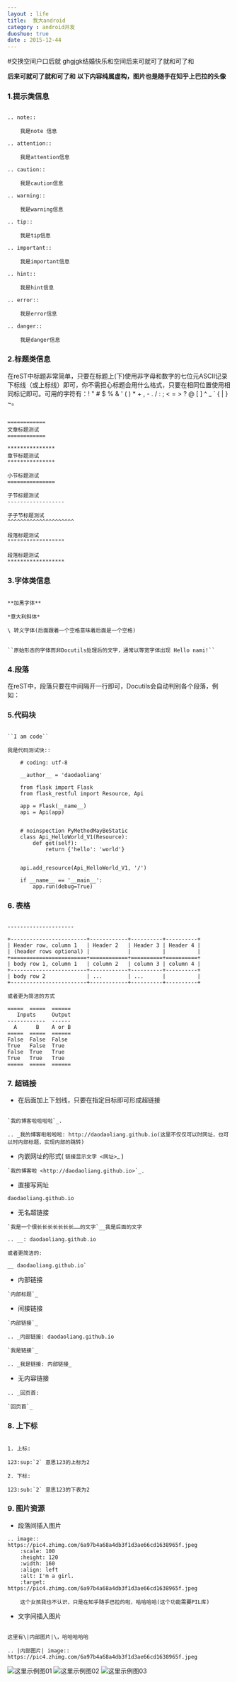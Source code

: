 ```yaml
---
layout : life
title:  我大android
category : android开发
duoshuo: true
date : 2015-12-44
---
```

#交换空间户口后就 ghgjgk结婚快乐和空间后来可就可了就和可了和

**后来可就可了就和可了和**
**以下内容纯属虚构，图片也是随手在知乎上巴拉的头像**

### 1.提示类信息

```

.. note::

    我是note 信息

.. attention::

    我是attention信息

.. caution::

    我是caution信息

.. warning::

    我是warning信息

.. tip::

    我是tip信息

.. important::

    我是important信息

.. hint::

    我是hint信息

.. error::

    我是error信息

.. danger::

    我是danger信息
```


### 2.标题类信息

在reST中标题非常简单，只要在标题上(下)使用非字母和数字的七位元ASCII记录下标线（或上标线）即可，你不需担心标题会用什么格式，只要在相同位置使用相同标记即可。可用的字符有：! " # $ % & ' ( ) * + , - . / : ; < = > ? @ [ ] ^ _ ` { | } ~。


```

============
文章标题测试
============

***************
章节标题测试
***************

小节标题测试
===============

子节标题测试
------------------

子子节标题测试
^^^^^^^^^^^^^^^^^^^^^

段落标题测试
""""""""""""""""""

段落标题测试
******************

```

### 3.字体类信息

```

**加黑字体**

*意大利斜体*

\ 转义字体(后面跟着一个空格意味着后面是一个空格)


``原始形态的字体而非Docutils处理后的文字，通常以等宽字体出现 Hello nami!``

```

### 4.段落 

在reST中，段落只要在中间隔开一行即可，Docutils会自动判别各个段落，例如：

### 5.代码块

```

``I am code``

我是代码测试快::

    # coding: utf-8

    __author__ = 'daodaoliang'

    from flask import Flask
    from flask_restful import Resource, Api

    app = Flask(__name__)
    api = Api(app)


    # noinspection PyMethodMayBeStatic
    class Api_HelloWorld_V1(Resource):
        def get(self):
            return {'hello': 'world'}


    api.add_resource(Api_HelloWorld_V1, '/')

    if __name__ == '__main__':
        app.run(debug=True)

```

### 6. 表格

```

---------------------

+------------------------+------------+----------+----------+
| Header row, column 1   | Header 2   | Header 3 | Header 4 |
| (header rows optional) |            |          |          |
+========================+============+==========+==========+
| body row 1, column 1   | column 2   | column 3 | column 4 |
+------------------------+------------+----------+----------+
| body row 2             | ...        | ...      |          |
+------------------------+------------+----------+----------+

或者更为简洁的方式

=====  =====  ======
   Inputs     Output
------------  ------
  A      B    A or B
=====  =====  ======
False  False  False
True   False  True
False  True   True
True   True   True
=====  =====  ======

```

### 7. 超链接 

+ 在后面加上下划线，只要在指定目标即可形成超链接

```

`我的博客啦啦啦啦`_.

.. _我的博客啦啦啦啦: http://daodaoliang.github.io(这里不仅仅可以时网址，也可以时内部标题，实现内部的跳转) 

```

+ 内嵌网址的形式( `链接显示文字 <网址>`_ )

```
`我的博客啦 <http://daodaoliang.github.io>`_.
```

+ 直接写网址

```
daodaoliang.github.io
```

+ 无名超链接

```
`我是一个很长长长长长长长……的文字`__我是后面的文字

.. __: daodaoliang.github.io

或者更简洁的:

__ daodaoliang.github.io`
```

+ 内部链接

```
`内部标题`_ 
```

+ 间接链接

```
`内部链接`_

.. _内部链接: daodaoliang.github.io

`我是链接`_

.. _我是链接: 内部链接_

```

+ 无内容链接

```
.. _回页首:

`回页首`_
```

### 8. 上下标

```

1. 上标:

123:sup:`2` 意思123的上标为2

2. 下标:

123:sub:`2` 意思123的下表为2

```


### 9. 图片资源

+ 段落间插入图片

```
.. image:: https://pic4.zhimg.com/6a97b4a68a4db3f1d3ae66cd1638965f.jpeg
	:scale: 100
	:height: 120
	:width: 160
	:align: left
	:alt: I'm a girl.
	:target: https://pic4.zhimg.com/6a97b4a68a4db3f1d3ae66cd1638965f.jpeg
   	
	这个女孩我也不认识，只是在知乎随手巴拉的啦，哈哈哈哈(这个功能需要PIL库)
```

+ 文字间插入图片

```

这里有\|内部图片|\，哈哈哈哈哈

.. |内部图片| image:: https://pic4.zhimg.com/6a97b4a68a4db3f1d3ae66cd1638965f.jpeg

```


![这里示例图01](/res/img/blog/项目工程管理/2015-12-22-01.png)
![这里示例图02](/res/img/blog/项目工程管理/2015-12-22-02.png)
![这里示例图03](/res/img/blog/项目工程管理/2015-12-22-03.png)




